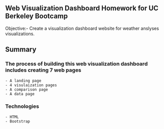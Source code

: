 
## Web Visualization Dashboard Homework for UC Berkeley Bootcamp
Objective:- Create a visualization dashboard website for weather anslyses visualizations. 

## Summary

### The process of building this web visualization dashboard includes creating 7 web pages
    - A landing page
    - 4 visulaization pages
    - A comparison page
    - A data page
### Technologies
    - HTML
    - Bootstrap
